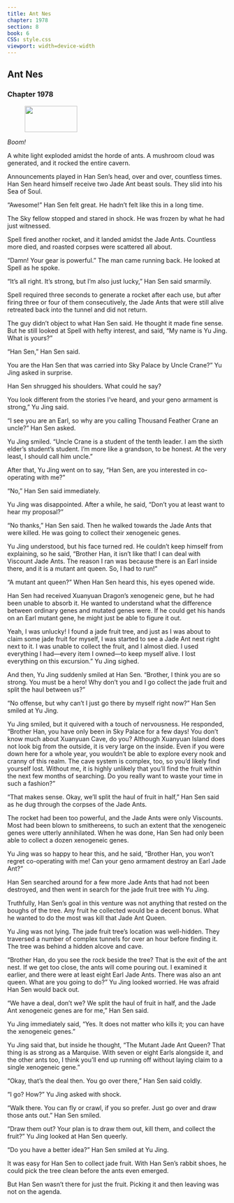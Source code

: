 ```yaml
---
title: Ant Nes
chapter: 1978
section: 8
book: 6
CSS: style.css
viewport: width=device-width
---
```


## Ant Nes

### Chapter 1978

<figure>
	<img src="../Images/gem.gif" alt="" id="gem" width="120" height="60" />
</figure>

*Boom!*

A white light exploded amidst the horde of ants. A mushroom cloud was generated, and it rocked the entire cavern.

Announcements played in Han Sen’s head, over and over, countless times. Han Sen heard himself receive two Jade Ant beast souls. They slid into his Sea of Soul.

“Awesome!” Han Sen felt great. He hadn’t felt like this in a long time.

The Sky fellow stopped and stared in shock. He was frozen by what he had just witnessed.

Spell fired another rocket, and it landed amidst the Jade Ants. Countless more died, and roasted corpses were scattered all about.

“Damn! Your gear is powerful.” The man came running back. He looked at Spell as he spoke.

“It’s all right. It’s strong, but I’m also just lucky,” Han Sen said smarmily.

Spell required three seconds to generate a rocket after each use, but after firing three or four of them consecutively, the Jade Ants that were still alive retreated back into the tunnel and did not return.

The guy didn’t object to what Han Sen said. He thought it made fine sense. But he still looked at Spell with hefty interest, and said, “My name is Yu Jing. What is yours?”

“Han Sen,” Han Sen said.

You are the Han Sen that was carried into Sky Palace by Uncle Crane?” Yu Jing asked in surprise.

Han Sen shrugged his shoulders. What could he say?

You look different from the stories I’ve heard, and your geno armament is strong,” Yu Jing said.

“I see you are an Earl, so why are you calling Thousand Feather Crane an uncle?” Han Sen asked.

Yu Jing smiled. “Uncle Crane is a student of the tenth leader. I am the sixth elder’s student’s student. I’m more like a grandson, to be honest. At the very least, I should call him uncle.”

After that, Yu Jing went on to say, “Han Sen, are you interested in co-operating with me?”

“No,” Han Sen said immediately.

Yu Jing was disappointed. After a while, he said, “Don’t you at least want to hear my proposal?”

“No thanks,” Han Sen said. Then he walked towards the Jade Ants that were killed. He was going to collect their xenogeneic genes.

Yu Jing understood, but his face turned red. He couldn’t keep himself from explaining, so he said, “Brother Han, it isn’t like that! I can deal with Viscount Jade Ants. The reason I ran was because there is an Earl inside there, and it is a mutant ant queen. So, I had to run!”

“A mutant ant queen?” When Han Sen heard this, his eyes opened wide.

Han Sen had received Xuanyuan Dragon’s xenogeneic gene, but he had been unable to absorb it. He wanted to understand what the difference between ordinary genes and mutated genes were. If he could get his hands on an Earl mutant gene, he might just be able to figure it out.

Yeah, I was unlucky! I found a jade fruit tree, and just as I was about to claim some jade fruit for myself, I was started to see a Jade Ant nest right next to it. I was unable to collect the fruit, and I almost died. I used everything I had—every item I owned—to keep myself alive. I lost everything on this excursion.” Yu Jing sighed.

And then, Yu Jing suddenly smiled at Han Sen. “Brother, I think you are so strong. You must be a hero! Why don’t you and I go collect the jade fruit and split the haul between us?”

“No offense, but why can’t I just go there by myself right now?” Han Sen smiled at Yu Jing.

Yu Jing smiled, but it quivered with a touch of nervousness. He responded, “Brother Han, you have only been in Sky Palace for a few days! You don’t know much about Xuanyuan Cave, do you? Although Xuanyuan Island does not look big from the outside, it is very large on the inside. Even if you were down here for a whole year, you wouldn’t be able to explore every nook and cranny of this realm. The cave system is complex, too, so you’d likely find yourself lost. Without me, it is highly unlikely that you’ll find the fruit within the next few months of searching. Do you really want to waste your time in such a fashion?”

“That makes sense. Okay, we’ll split the haul of fruit in half,” Han Sen said as he dug through the corpses of the Jade Ants.

The rocket had been too powerful, and the Jade Ants were only Viscounts. Most had been blown to smithereens, to such an extent that the xenogeneic genes were utterly annihilated. When he was done, Han Sen had only been able to collect a dozen xenogeneic genes.

Yu Jing was so happy to hear this, and he said, “Brother Han, you won’t regret co-operating with me! Can your geno armament destroy an Earl Jade Ant?”

Han Sen searched around for a few more Jade Ants that had not been destroyed, and then went in search for the jade fruit tree with Yu Jing.

Truthfully, Han Sen’s goal in this venture was not anything that rested on the boughs of the tree. Any fruit he collected would be a decent bonus. What he wanted to do the most was kill that Jade Ant Queen.

Yu Jing was not lying. The jade fruit tree’s location was well-hidden. They traversed a number of complex tunnels for over an hour before finding it. The tree was behind a hidden alcove and cave.

“Brother Han, do you see the rock beside the tree? That is the exit of the ant nest. If we get too close, the ants will come pouring out. I examined it earlier, and there were at least eight Earl Jade Ants. There was also an ant queen. What are you going to do?” Yu Jing looked worried. He was afraid Han Sen would back out.

“We have a deal, don’t we? We split the haul of fruit in half, and the Jade Ant xenogeneic genes are for me,” Han Sen said.

Yu Jing immediately said, “Yes. It does not matter who kills it; you can have the xenogeneic genes.”

Yu Jing said that, but inside he thought, “The Mutant Jade Ant Queen? That thing is as strong as a Marquise. With seven or eight Earls alongside it, and the other ants too, I think you’ll end up running off without laying claim to a single xenogeneic gene.”

“Okay, that’s the deal then. You go over there,” Han Sen said coldly.

“I go? How?” Yu Jing asked with shock.

“Walk there. You can fly or crawl, if you so prefer. Just go over and draw those ants out.” Han Sen smiled.

“Draw them out? Your plan is to draw them out, kill them, and collect the fruit?” Yu Jing looked at Han Sen queerly.

“Do you have a better idea?” Han Sen smiled at Yu Jing.

It was easy for Han Sen to collect jade fruit. With Han Sen’s rabbit shoes, he could pick the tree clean before the ants even emerged.

But Han Sen wasn’t there for just the fruit. Picking it and then leaving was not on the agenda.